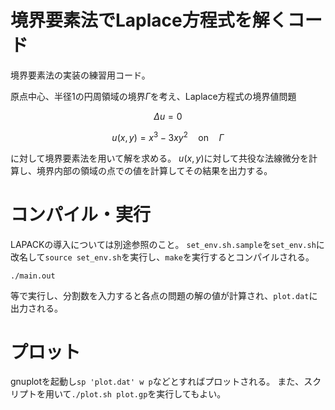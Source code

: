 # 境界要素法でLaplace方程式を解くコード

境界要素法の実装の練習用コード。

原点中心、半径1の円周領域の境界$\Gamma$を考え、Laplace方程式の境界値問題

$$
\Delta u = 0
$$

$$
u(x, y) = x^3-3xy^2 \quad \text{on} \quad \Gamma
$$

に対して境界要素法を用いて解を求める。
$u(x,y)$に対して共役な法線微分を計算し、境界内部の領域の点での値を計算してその結果を出力する。

# コンパイル・実行

LAPACKの導入については別途参照のこと。
`set_env.sh.sample`を`set_env.sh`に改名して`source set_env.sh`を実行し、`make`を実行するとコンパイルされる。

```shell
./main.out
```

等で実行し、分割数を入力すると各点の問題の解の値が計算され、`plot.dat`に出力される。

# プロット

gnuplotを起動し`sp 'plot.dat' w p`などとすればプロットされる。
また、スクリプトを用いて`./plot.sh plot.gp`を実行してもよい。